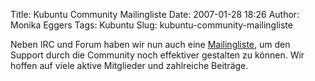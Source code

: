 Title: Kubuntu Community Mailingliste
Date: 2007-01-28 18:26
Author: Monika Eggers
Tags: Kubuntu
Slug: kubuntu-community-mailingliste

Neben IRC und Forum haben wir nun auch eine
[Mailingliste](/mailingliste), um den Support durch die Community noch
effektiver gestalten zu können. Wir hoffen auf viele aktive Mitglieder
und zahlreiche Beiträge.

</p>

